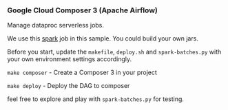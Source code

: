 ### Google Cloud Composer 3 (Apache Airflow) 

Manage dataproc serverless jobs.

We use this [spark](https://github.com/cloudymoma/dataproc-scala) job in this
sample. You could build your own jars.

Before you start, update the `makefile`, `deploy.sh` and `spark-batches.py` with your own environment settings accordingly.

`make composer` - Create a Composer 3 in your project

`make deploy` - Deploy the DAG to composer

feel free to explore and play with `spark-batches.py` for testing.

